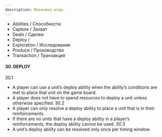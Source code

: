 ```yaml
---
description: Механики игры.
---
```


* Abilities / Способности
* Capture / Захват
* Deals / Сделки
* Deploy /
* Exploration / Исследования
* Produce / Производство
* Transaction / Транзакция



#### 30. DEPLOY
30.1
- A player can use a unit’s deploy ability when the ability’s conditions are met to place that unit on the game board.
- A player does not have to spend resources to deploy a unit unless otherwise specified.
30.2
- A player can only resolve a deploy ability to place a unit that is in their reinforcements.
- If there are no units that have a deploy ability in a player’s reinforcements, the deploy ability cannot be used.
30.3
- A unit’s deploy ability can be resolved only once per timing window.
